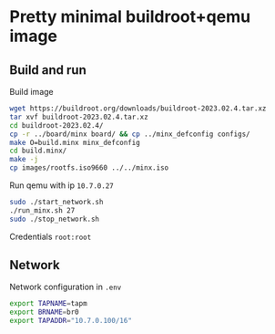# Pretty minimal buildroot+qemu image
## Build and run
Build image
``` bash
wget https://buildroot.org/downloads/buildroot-2023.02.4.tar.xz
tar xvf buildroot-2023.02.4.tar.xz
cd buildroot-2023.02.4/
cp -r ../board/minx board/ && cp ../minx_defconfig configs/
make O=build.minx minx_defconfig
cd build.minx/
make -j
cp images/rootfs.iso9660 ../../minx.iso
```
Run qemu with ip `10.7.0.27`
``` bash
sudo ./start_network.sh
./run_minx.sh 27
sudo ./stop_network.sh
```
Credentials `root:root`

## Network
Network configuration in `.env`
``` bash
export TAPNAME=tapm
export BRNAME=br0
export TAPADDR="10.7.0.100/16"
```
